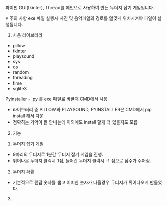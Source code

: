 파이썬 GUI(tkinter), Thread를 메인으로 사용하여 만든 두더지 잡기 게임입니다.

※ 주의 사항
exe 파일 실행시 사진 및 음악파일의 경로를 알맞게 위치시켜야 파일이 실행됩니다.



1. 사용 라이브러리
- pillow
- tkinter
- playsound
- sys
- os
- random
- threading
- time
- sqlite3

Pyinstaller - .py 를 exe 파일로 바꿀때 CMD에서 사용

- 라이브러리 중 PILLOW와 PLAYSOUND, PYINSTALLER은 CMD에서 pip install 해서 다운
- 정확히는 기억이 잘 안나는데 이외에도 install 할게 더 있을지도 모름

2. 기능
1) 두더지 잡기 게임
- 9마리의 두더지로 1분간 두더지 잡기 게임을 진행.
- 튀어나온 두더지 클릭시 1점, 들어간 두더지 클릭시 -1 점으로 점수가 주어짐.
2) 두더지 확률
- 기본적으로 랜덤 숫자를 뽑고 어떠한 숫자가 나올경우 두더지가 튀어나오게 만들었다.
3)
